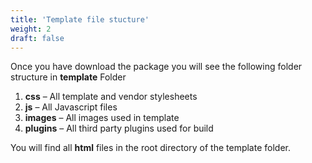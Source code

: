 ```yaml
---
title: 'Template file stucture'
weight: 2
draft: false
---
```

Once you have download the package you will see the following folder structure in **template** Folder

1. **css** – All template and vendor stylesheets
2. **js** – All Javascript files
3. **images** – All images used in template
4. **plugins** – All third party plugins used for build

You will find all **html** files in the root directory of the template folder.